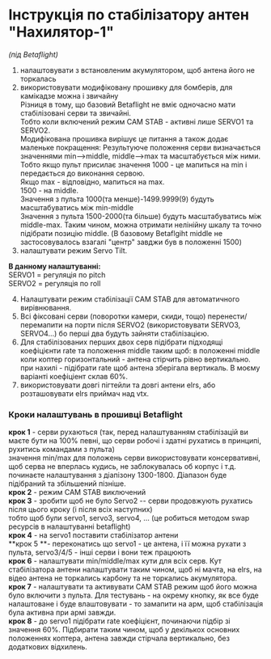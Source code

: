 # Інструкція по стабілізатору антен "Нахилятор-1"

*(під Betaflight)*
1. налаштовувати з встановленим акумулятором, щоб антена його не торкалась
2. використовувати модифіковану прошивку для бомберів, для камікадзе можна і звичайну  
Різниця в тому, що базовий Betaflight не вміє одночасно мати стабілізовані серви та звичайні.  
Тобто коли включений режим CAM STAB - активні лише SERVO1 та SERVO2.  
Модифікована прошивка вирішує це питання а також додає маленьке покращення:
Результуюче положення серви визначається значеннями min-->middle, middle-->max та масштабується між ними.  
Тобто якщо пульт присилає значення 1000 - це мапиться на min і передається до виконання сервою.  
Якщо max - відповідно, мапиться на max.  
1500 - на middle.  
Значення з пульта 1000(та менше)-1499.9999(9) будуть масштабуватись між min-middle  
Значення з пульта 1500-2000(та більше) будуть масштабуватись між middle-max.
Таким чином, можна отримати нелінійну шкалу та точно підібрати позицію middle.
(В базовому Betaflgiht middle не застосовувалось взагалі "центр" завджи був в положенні 1500)
3. налаштувати режим Servo Tilt.

  **В данному налаштуванні:**  
SERVO1 = регуляція по pitch  
SERVO2 = регуляція по roll  

4. Налаштувати режим стабілізації CAM STAB для автоматичного вирівнювання.
5. Всі фіксовані серви (поворотки камери, скиди, тощо) перенести/перемапити на порти після SERVO2 (використовувати SERVO3, SERVO4...)
бо перші два будуть зайняти стабілізацією.
6. Для стабілізованих перших двох серв підібрати підходящі коефіцієнти rate та положення middle  таким щоб:
в положенні middle коли коптер горизонтальний - антена стірчить рівно вертикально.
при нахилі - підібрати rate щоб антена зберігала вертикаль.
В моєму варіанті коефіціент склав 60%.
7. використовувати довгі пігтейли та довгі антени elrs, або розташовувати elrs приймач над vtx.  

### Кроки налаштувань в прошивці Betaflight
**крок 1** - серви рухаються (так, перед налаштуванням стабілізацій ви маєте бути на 100% певні, що серви робочі і здатні рухатись в принципі, рухитись командами з пульта)  
значення min/max для положень серви використовувати консервативні, щоб серва не вперлась кудись, не заблокувалась об корпус і т.д. починаєте налаштування з діапізону 1300-1800. Діапазон буде підібраний та збільшений пізніше.  
**крок 2** - режим CAM STAB виключений  
**крок 3** - зробити щоб не було Servo2 -- серви продовжують рухатись після цього кроку (і після всіх наступних)  
тобто щоб були servo1, servo3, servo4, … (це робиться методом swap ресурсів в налаштуванні betaflight)  
**крок 4** - на servo1 поставити стабілізатор антени  
**крок 5 **- переконатись що servo1 - це антена, і її можна рухати з пульта, servo3/4/5 -  інші серви і вони теж працюють  
**крок 6** - налаштувати min/middle/max кути для всіх серв. Кут стабілізатора антени налаштувати таким чином, щоб ні мачта, на elrs, на відео антена не торкались карбону та не торкались акумулятора.  
**крок 7** - налаштувати та активувати CAM STAB режим щоб його можна було включити з пульта. Для тестувань - на окрему кнопку, як все буде налаштоване і буде влаштовувати - то замапити на арм, щоб стабілізація була активна при армі завжди.  
**крок 8** - до servo1 підібрати rate коефіцієнт, починаючи підбір зі значення 60%. Підбирати таким чином, щоб у декількох основних положеннях коптера, антена завжди стірчала вертикально, без додаткових відхилень.
